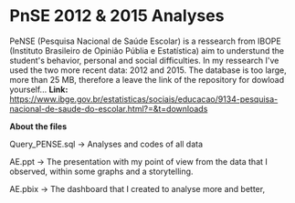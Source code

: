 # PnSE 2012 & 2015 Analyses

PeNSE (Pesquisa Nacional de Saúde Escolar) is a ressearch from IBOPE (Instituto Brasileiro de Opinião Públia e Estatística) aim to understund the student's behavior, personal and 
social difficulties.
In my ressearch I've used the two more recent data: 2012 and 2015.
The database is too large, more than 25 MB, therefore a leave the link of the repository for dowload yourself...
**Link:** https://www.ibge.gov.br/estatisticas/sociais/educacao/9134-pesquisa-nacional-de-saude-do-escolar.html?=&t=downloads

**About the files**

Query_PENSE.sql -> Analyses and codes of all data

AE.ppt -> The presentation with my point of view from the data that I observed, within some graphs and a storytelling.

AE.pbix -> The dashboard that I created to analyse more and better,
